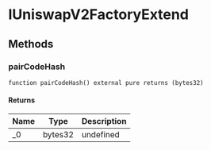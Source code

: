 # IUniswapV2FactoryExtend









## Methods

### pairCodeHash

```solidity
function pairCodeHash() external pure returns (bytes32)
```






#### Returns

| Name | Type | Description |
|---|---|---|
| _0 | bytes32 | undefined |




